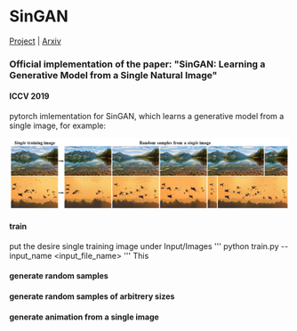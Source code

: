 # SinGAN
[Project](http://webee.technion.ac.il/people/tomermic/SinGAN/SinGAN.htm) | [Arxiv](https://arxiv.org/pdf/1905.01164.pdf) 
### Official implementation of the paper: "SinGAN: Learning a Generative Model from a Single Natural Image"
####  ICCV 2019

pytorch imlementation for SinGAN, which learns a generative model from a single image, for example:

![](imgs/teaser.PNG)


####  train
put the desire single training image under Input/Images
'''
python train.py --input_name <input_file_name>
'''
This 
####  generate random samples


####  generate random samples of arbitrery sizes


####  generate animation from a single image

